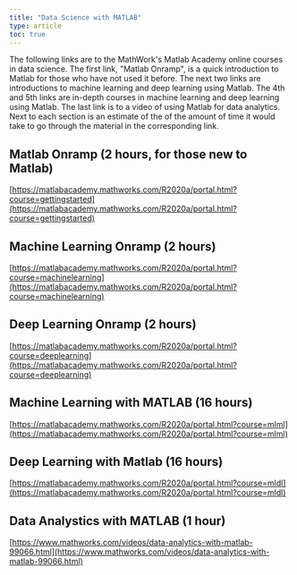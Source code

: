 ```yaml
---
title: "Data Science with MATLAB"
type: article
toc: true
---
```



The following links are to the MathWork's Matlab Academy online courses in data science.
The first link, "Matlab Onramp", is a quick introduction to Matlab for those who have not used it before.
The next two links are introductions to machine learning and deep learning using Matlab.
The 4th and 5th links are in-depth courses in machine learning and deep learning using Matlab.
The last link is to a video of using Matlab for data analytics. Next to each section is an
estimate of the of the amount of time it would take to go through the material in the corresponding link.


## Matlab Onramp (2 hours, for those new to Matlab)

[https://matlabacademy.mathworks.com/R2020a/portal.html?course=gettingstarted](https://matlabacademy.mathworks.com/R2020a/portal.html?course=gettingstarted)

## Machine Learning Onramp (2 hours)

[https://matlabacademy.mathworks.com/R2020a/portal.html?course=machinelearning](https://matlabacademy.mathworks.com/R2020a/portal.html?course=machinelearning)

## Deep Learning Onramp (2 hours)

[https://matlabacademy.mathworks.com/R2020a/portal.html?course=deeplearning](https://matlabacademy.mathworks.com/R2020a/portal.html?course=deeplearning)

## Machine Learning with MATLAB (16 hours)

[https://matlabacademy.mathworks.com/R2020a/portal.html?course=mlml](https://matlabacademy.mathworks.com/R2020a/portal.html?course=mlml)

## Deep Learning with Matlab (16 hours)

[https://matlabacademy.mathworks.com/R2020a/portal.html?course=mldl](https://matlabacademy.mathworks.com/R2020a/portal.html?course=mldl)

## Data Analystics with MATLAB (1 hour)

[https://www.mathworks.com/videos/data-analytics-with-matlab-99066.html](https://www.mathworks.com/videos/data-analytics-with-matlab-99066.html)
